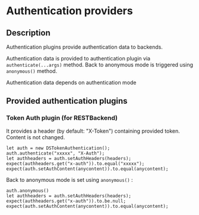 # Authentication providers

## Description

Authentication plugins provide authentication data to backends.

Authentication data is provided to authentication plugin via
`authenticate(...args)` method. Back to anonymous mode is triggered using
`anonymous()` method.

Authentication data depends on authentication mode

## Provided authentication plugins

### Token Auth plugin (for RESTBackend)

It provides a header (by default: "X-Token") containing provided token.
Content is not changed.

```
let auth = new DSTokenAuthentication();
auth.authenticate("xxxxx", "X-Auth");
let authheaders = auth.setAuthHeaders(headers);
expect(authheaders.get("x-auth")).to.equal("xxxxx");
expect(auth.setAuthContent(anycontent)).to.equal(anycontent);
```

Back to anonymous mode is set using `anonymous()` :

```
auth.anonymous()
let authheaders = auth.setAuthHeaders(headers);
expect(authheaders.get("x-auth")).to.be.null;
expect(auth.setAuthContent(anycontent)).to.equal(anycontent);
```

